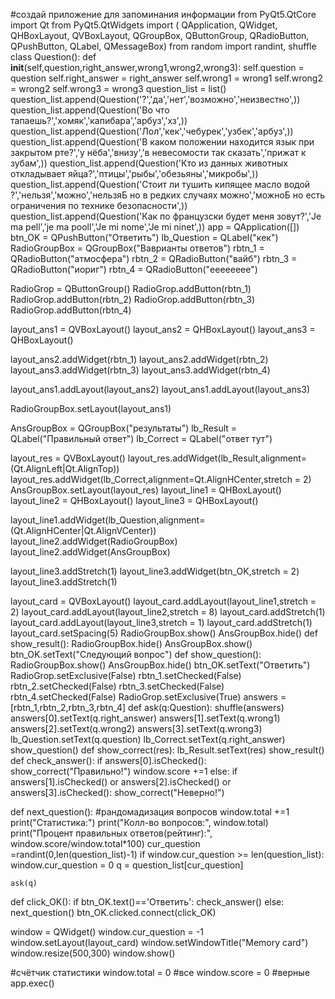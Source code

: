 #создай приложение для запоминания информации
from PyQt5.QtCore import Qt
from PyQt5.QtWidgets import (
        QApplication, QWidget, 
        QHBoxLayout, QVBoxLayout, 
        QGroupBox, QButtonGroup, QRadioButton,  
        QPushButton, QLabel, QMessageBox)
from random import randint, shuffle
class Question():
    def __init__(self,question,right_answer,wrong1,wrong2,wrong3):
            self.question = question
            self.right_answer = right_answer
            self.wrong1 = wrong1
            self.wrong2 = wrong2
            self.wrong3 = wrong3
question_list = list()
question_list.append(Question('?','да','нет','возможно','неизвестно',))
question_list.append(Question('Во что тапаешь?','хомяк','капибара','арбуз','хз',))
question_list.append(Question('Лол','кек','чебурек','узбек','арбуз',))
question_list.append(Question('В каком положении находится язык при закрытом рте?','у нёба','внизу','в невесомости так сказать','прижат к зубам',))
question_list.append(Question('Кто из данных животных откладывает яйца?','птицы','рыбы','обезьяны','микробы',))
question_list.append(Question('Стоит ли тушить кипящее масло водой ?','нельзя','можно','нельзяБ но в редких случаях можно','можноБ но есть ограничения по технике безопасности',))
question_list.append(Question('Как по французски будет меня зовут?','Je ma pell','je ma pooll','Je mi nome','Je mi ninet',))
app  = QApplication([])
btn_OK = QPushButton("Ответить")
lb_Question = QLabel("кек")
RadioGroupBox = QGroupBox("Ваврианты ответов")
rbtn_1 = QRadioButton("атмосфера")
rbtn_2 = QRadioButton("вайб")
rbtn_3 = QRadioButton("иориг")
rbtn_4 = QRadioButton("ееееееее")

RadioGrop = QButtonGroup()
RadioGrop.addButton(rbtn_1)
RadioGrop.addButton(rbtn_2)
RadioGrop.addButton(rbtn_3)
RadioGrop.addButton(rbtn_4)

layout_ans1 = QVBoxLayout()
layout_ans2 = QHBoxLayout()
layout_ans3 = QHBoxLayout()

layout_ans2.addWidget(rbtn_1)
layout_ans2.addWidget(rbtn_2)
layout_ans3.addWidget(rbtn_3)
layout_ans3.addWidget(rbtn_4)

layout_ans1.addLayout(layout_ans2)
layout_ans1.addLayout(layout_ans3)

RadioGroupBox.setLayout(layout_ans1)

AnsGroupBox = QGroupBox("результаты")
lb_Result = QLabel("Правильный ответ")
lb_Correct = QLabel("ответ тут")

layout_res = QVBoxLayout()
layout_res.addWidget(lb_Result,alignment=(Qt.AlignLeft|Qt.AlignTop))
layout_res.addWidget(lb_Correct,alignment=Qt.AlignHCenter,stretch = 2)
AnsGroupBox.setLayout(layout_res)
layout_line1 = QHBoxLayout()
layout_line2 = QHBoxLayout()
layout_line3 = QHBoxLayout()

layout_line1.addWidget(lb_Question,alignment=(Qt.AlignHCenter|Qt.AlignVCenter))
layout_line2.addWidget(RadioGroupBox)
layout_line2.addWidget(AnsGroupBox)

layout_line3.addStretch(1)
layout_line3.addWidget(btn_OK,stretch = 2)
layout_line3.addStretch(1)

layout_card = QVBoxLayout()
layout_card.addLayout(layout_line1,stretch = 2)
layout_card.addLayout(layout_line2,stretch = 8)
layout_card.addStretch(1)
layout_card.addLayout(layout_line3,stretch = 1)
layout_card.addStretch(1)
layout_card.setSpacing(5)
RadioGroupBox.show()
AnsGroupBox.hide()
def show_result():
    RadioGroupBox.hide()
    AnsGroupBox.show()
    btn_OK.setText("Следующий вопрос")
def show_question():
    RadioGroupBox.show()
    AnsGroupBox.hide()
    btn_OK.setText("Ответить")
    RadioGrop.setExclusive(False)
    rbtn_1.setChecked(False)
    rbtn_2.setChecked(False)
    rbtn_3.setChecked(False)
    rbtn_4.setChecked(False)
    RadioGrop.setExclusive(True)
answers = [rbtn_1,rbtn_2,rbtn_3,rbtn_4]
def ask(q:Question):
    shuffle(answers)
    answers[0].setText(q.right_answer)
    answers[1].setText(q.wrong1)
    answers[2].setText(q.wrong2)
    answers[3].setText(q.wrong3)
    lb_Question.setText(q.question)
    lb_Correct.setText(q.right_answer)
    show_question()
def show_correct(res):
    lb_Result.setText(res)
    show_result()
def check_answer():
    if answers[0].isChecked():
        show_correct("Правильно!")
        window.score +=1
    else:
        if answers[1].isChecked() or answers[2].isChecked() or answers[3].isChecked():
            show_correct("Неверно!")

def next_question(): #рандомадизация вопросов 
    window.total +=1
    print("Статистика:")
    print("Колл-во вопросов:", window.total)
    print("Процент правильных ответов(рейтинг):", window.score/window.total*100)
    cur_question =randint(0,len(question_list)-1)
    if window.cur_question >= len(question_list):
        window.cur_question = 0
    q = question_list[cur_question]
    
    ask(q)
def click_OK():
    if btn_OK.text()=='Ответить':
        check_answer()
    else:
        next_question()
btn_OK.clicked.connect(click_OK) 


window = QWidget()
window.cur_question = -1
window.setLayout(layout_card)
window.setWindowTitle("Memory card")
window.resize(500,300)
window.show()


#счётчик статистики
window.total = 0 #все
window.score = 0 #верные
app.exec()
